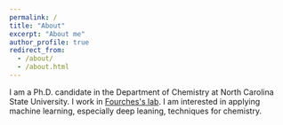 ```yaml
---
permalink: /
title: "About"
excerpt: "About me"
author_profile: true
redirect_from: 
  - /about/
  - /about.html
---
```


I am a Ph.D. candidate in the Department of Chemistry at North Carolina State University. I work in [Fourches's lab](https://www.fourches-laboratory.com/). I am interested in applying machine learning, especially deep leaning, techniques for chemistry. 

